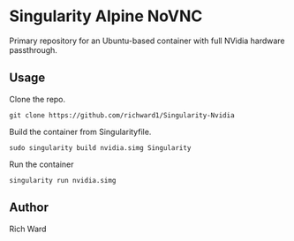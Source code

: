 # Singularity Alpine NoVNC
Primary repository for an Ubuntu-based container with full NVidia hardware passthrough.

## Usage

Clone the repo.
```
git clone https://github.com/richward1/Singularity-Nvidia
```

Build the container from Singularityfile.
```
sudo singularity build nvidia.simg Singularity
```

Run the container  
```
singularity run nvidia.simg
```

## Author
Rich Ward

